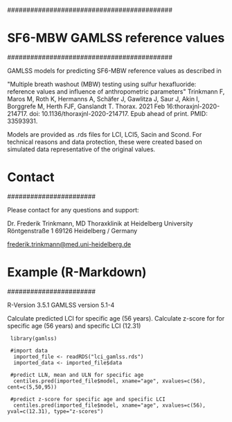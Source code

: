 ###########################################
#      SF6-MBW GAMLSS reference values    #
###########################################

GAMLSS models for predicting SF6-MBW reference values as described in 

  "Multiple breath washout (MBW) testing using sulfur hexafluoride: reference values and influence of anthropometric parameters"
  Trinkmann F, Maros M, Roth K, Hermanns A, Schäfer J, Gawlitza J, Saur J, Akin I, Borggrefe M, Herth FJF, Ganslandt T.
  Thorax. 2021 Feb 16:thoraxjnl-2020-214717. doi: 10.1136/thoraxjnl-2020-214717. Epub ahead of print. PMID: 33593931.

Models are provided as .rds files for LCI, LCI5, Sacin and Scond. For technical reasons and data protection, these were created based 
on simulated data representative of the original values.

# Contact
#######################

  Please contact for any questions and support:

  Dr. Frederik Trinkmann, MD
  Thoraxklinik at Heidelberg University
  Röntgenstraße 1
  69126 Heidelberg / Germany

  frederik.trinkmann@med.uni-heidelberg.de


# Example (R-Markdown)
#######################

  R-Version 3.5.1
  GAMLSS version 5.1-4

  Calculate predicted LCI for specific age (56 years).
  Calculate z-score for for specific age (56 years) and specific LCI (12.31)

  ```{r}
   library(gamlss)

   #import data
    imported_file <- readRDS("lci_gamlss.rds")   
    imported_data <- imported_file$data

   #predict LLN, mean and ULN for specific age
    centiles.pred(imported_file$model, xname="age", xvalues=c(56), cent=c(5,50,95))

   #predict z-score for specific age and specific LCI
    centiles.pred(imported_file$model, xname="age", xvalues=c(56), yval=c(12.31), type="z-scores")

```
